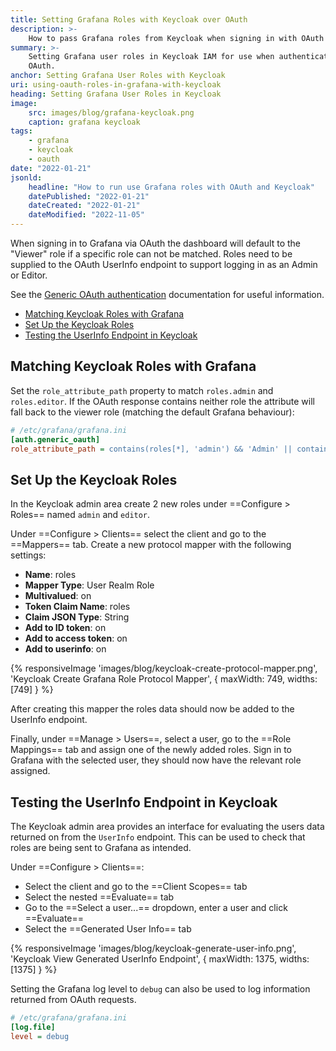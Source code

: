 ```yaml
---
title: Setting Grafana Roles with Keycloak over OAuth
description: >-
    How to pass Grafana roles from Keycloak when signing in with OAuth
summary: >-
    Setting Grafana user roles in Keycloak IAM for use when authenticating with
    OAuth.
anchor: Setting Grafana User Roles with Keycloak
uri: using-oauth-roles-in-grafana-with-keycloak
heading: Setting Grafana User Roles in Keycloak
image:
    src: images/blog/grafana-keycloak.png
    caption: grafana keycloak
tags:
    - grafana
    - keycloak
    - oauth
date: "2022-01-21"
jsonld:
    headline: "How to run use Grafana roles with OAuth and Keycloak"
    datePublished: "2022-01-21"
    dateCreated: "2022-01-21"
    dateModified: "2022-11-05"
---
```


When signing in to Grafana via OAuth the dashboard will default to the "Viewer" 
role if a specific role can not be matched. Roles need to be supplied to the 
OAuth UserInfo endpoint to support logging in as an Admin or Editor.

See the [Generic OAuth authentication][grafana-generic-oauth]
documentation for useful information.

- [Matching Keycloak Roles with Grafana](#goto-matching-keycloak-roles-with-grafana)
- [Set Up the Keycloak Roles](#goto-set-up-the-keycloak-roles)
- [Testing the UserInfo Endpoint in Keycloak](#goto-testing-the-user-info-endpoint-in-keycloak)

## Matching Keycloak Roles with Grafana

Set the `role_attribute_path` property to match `roles.admin` and `roles.editor`.
If the OAuth response contains neither role the attribute will fall back to the 
viewer role (matching the default Grafana behaviour):

```ini
# /etc/grafana/grafana.ini
[auth.generic_oauth]
role_attribute_path = contains(roles[*], 'admin') && 'Admin' || contains(roles[*], 'editor') && 'Editor' || 'Viewer'
```

## Set Up the Keycloak Roles

In the Keycloak admin area create 2 new roles under ==Configure > Roles==
named `admin` and `editor`.

Under ==Configure > Clients== select the client and go to the ==Mappers== tab. 
Create a new protocol mapper with the following settings:

- **Name**: roles
- **Mapper Type**: User Realm Role
- **Multivalued**: on
- **Token Claim Name**: roles
- **Claim JSON Type**: String
- **Add to ID token**: on
- **Add to access token**: on
- **Add to userinfo**: on

{% responsiveImage 
    'images/blog/keycloak-create-protocol-mapper.png',
    'Keycloak Create Grafana Role Protocol Mapper',
    {
    maxWidth: 749,
    widths: [749]
    }
%}

After creating this mapper the roles data should now be added to the UserInfo
endpoint.

Finally, under ==Manage > Users==, select a user, go to the ==Role Mappings== 
tab and assign one of the newly added roles. Sign in to Grafana with the 
selected user, they should now have the relevant role assigned.

## Testing the UserInfo Endpoint in Keycloak

The Keycloak admin area provides an interface for evaluating the users data 
returned on from the `UserInfo` endpoint. This can be used to check that roles 
are being sent to Grafana as intended.

Under ==Configure > Clients==:

- Select the client and go to the ==Client Scopes== tab
- Select the nested ==Evaluate== tab
- Go to the ==Select a user...== dropdown, enter a user and click ==Evaluate==
- Select the ==Generated User Info== tab

{% responsiveImage 
    'images/blog/keycloak-generate-user-info.png',
    'Keycloak View Generated UserInfo Endpoint',
    {
    maxWidth: 1375,
    widths: [1375]
    }
%}

Setting the Grafana log level to `debug` can also be used to log information 
returned from OAuth requests.

```ini
# /etc/grafana/grafana.ini
[log.file]
level = debug
```

[grafana-generic-oauth]: <https://grafana.com/docs/grafana/latest/setup-grafana/configure-security/configure-authentication/generic-oauth/> "Configure generic OAuth authentication"
